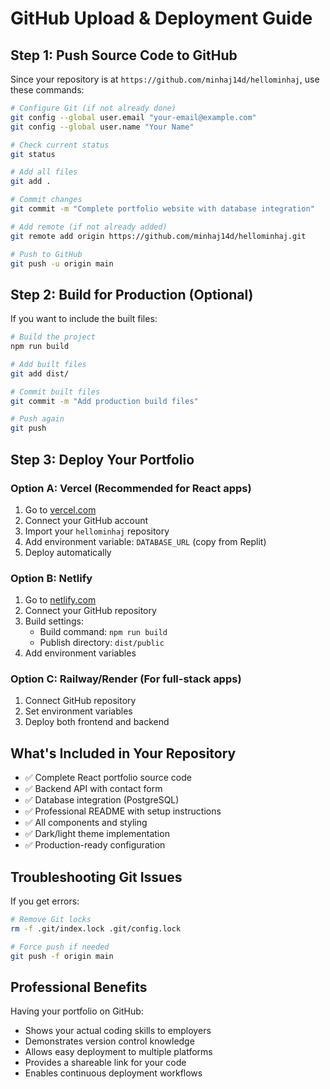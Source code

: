 # GitHub Upload & Deployment Guide

## Step 1: Push Source Code to GitHub

Since your repository is at `https://github.com/minhaj14d/hellominhaj`, use these commands:

```bash
# Configure Git (if not already done)
git config --global user.email "your-email@example.com"
git config --global user.name "Your Name"

# Check current status
git status

# Add all files
git add .

# Commit changes
git commit -m "Complete portfolio website with database integration"

# Add remote (if not already added)
git remote add origin https://github.com/minhaj14d/hellominhaj.git

# Push to GitHub
git push -u origin main
```

## Step 2: Build for Production (Optional)

If you want to include the built files:

```bash
# Build the project
npm run build

# Add built files
git add dist/

# Commit built files
git commit -m "Add production build files"

# Push again
git push
```

## Step 3: Deploy Your Portfolio

### Option A: Vercel (Recommended for React apps)
1. Go to [vercel.com](https://vercel.com)
2. Connect your GitHub account
3. Import your `hellominhaj` repository
4. Add environment variable: `DATABASE_URL` (copy from Replit)
5. Deploy automatically

### Option B: Netlify
1. Go to [netlify.com](https://netlify.com)
2. Connect your GitHub repository
3. Build settings:
   - Build command: `npm run build`
   - Publish directory: `dist/public`
4. Add environment variables

### Option C: Railway/Render (For full-stack apps)
1. Connect GitHub repository
2. Set environment variables
3. Deploy both frontend and backend

## What's Included in Your Repository

- ✅ Complete React portfolio source code
- ✅ Backend API with contact form
- ✅ Database integration (PostgreSQL)
- ✅ Professional README with setup instructions
- ✅ All components and styling
- ✅ Dark/light theme implementation
- ✅ Production-ready configuration

## Troubleshooting Git Issues

If you get errors:

```bash
# Remove Git locks
rm -f .git/index.lock .git/config.lock

# Force push if needed
git push -f origin main
```

## Professional Benefits

Having your portfolio on GitHub:
- Shows your actual coding skills to employers
- Demonstrates version control knowledge
- Allows easy deployment to multiple platforms
- Provides a shareable link for your code
- Enables continuous deployment workflows